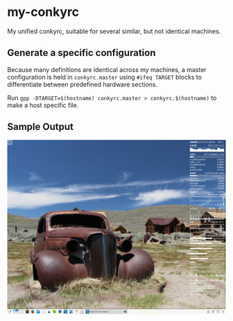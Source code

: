 my-conkyrc
==========

My unified conkyrc, suitable for several similar, but not identical machines.


Generate a specific configuration
---------------------------------

Because many definitions are identical across my machines, a master configuration is held in `conkyrc.master` using `#ifeq TARGET` 
blocks to differentiate between predefined hardware sections.

Run `gpp -DTARGET=$(hostname) conkyrc.master > conkyrc.$(hostname)` to make a host specific file.


Sample Output
--------------

![Sample Output](https://github.com/hkramski/my-conkyrc/blob/master/Screenshot_20170322_215845.png "Sample Output")

